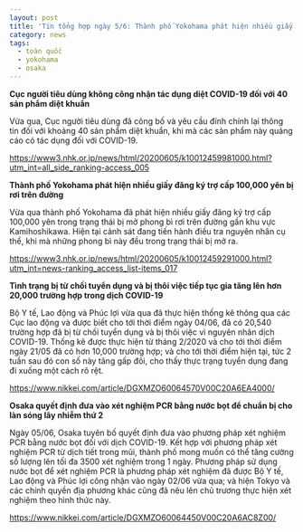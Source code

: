 ```yaml
---
layout: post
title: 'Tin tổng hợp ngày 5/6: Thành phố Yokohama phát hiện nhiều giấy đăng ký trợ cấp 100,000 yên bị rơi trên đường'
category: news
tags: 
  - toàn quốc
  - yokohama
  - osaka
---
```

**Cục người tiêu dùng không công nhận tác dụng diệt COVID-19 đối với 40 sản phẩm diệt khuẩn**

Vừa qua, Cục người tiêu dùng đã công bố và yêu cầu đính chính lại thông tin đối với khoảng 40 sản phẩm diệt khuẩn, khi mà các sản phẩm này quảng cáo có tác dụng đối với COVID-19.

<https://www3.nhk.or.jp/news/html/20200605/k10012459981000.html?utm_int=all_side_ranking-access_005>

**Thành phố Yokohama phát hiện nhiều giấy đăng ký trợ cấp 100,000 yên bị rơi trên đường**

Vừa qua thành phố Yokohama đã phát hiện nhiều giấy đăng ký trợ cấp 100,000 yên trong trạng thái bị mở phong bì rơi trên đường gần khu vực Kamihoshikawa. Hiện tại cảnh sát đang tiến hành điều tra nguyên nhân cụ thể, khi mà những phong bì này đều trong trạng thái bị mở ra.

<https://www3.nhk.or.jp/news/html/20200605/k10012459291000.html?utm_int=news-ranking_access_list-items_017>

**Tình trạng bị từ chối tuyển dụng và bị thôi việc tiếp tục gia tăng lên hơn 20,000 trường hợp trong dịch COVID-19**

Bộ Y tế, Lao động và Phúc lợi vừa qua đã thực hiện thống kê thông qua các Cục lao động và được biết cho tới thời điểm ngày 04/06, đã có 20,540 trường hợp đã bị từ chối tuyển dụng và bị thôi việc vì nguyên nhân dịch COVID-19. Thống kê được thực hiện từ tháng 2/2020 và cho tới thời điểm ngày 21/05 đã có hơn 10,000 trường hợp; và cho tới thời điểm hiện tại, tức 2 tuần sau đó con số này tăng gấp đôi, cho thấy thực trạng tuyển dụng đang đi xuống một cách rõ rệt.

<https://www.nikkei.com/article/DGXMZO60064570V00C20A6EA4000/>

**Osaka quyết định đưa vào xét nghiệm PCR bằng nước bọt để chuẩn bị cho làn sóng lây nhiễm thứ 2**

Ngày 05/06, Osaka tuyên bố quyết định đưa vào phương pháp xét nghiệm PCR bằng nước bọt đối với dịch COVID-19. Kết hợp với phương pháp xét nghiệm PCR từ dịch tiết trong mũi, thành phố mong muốn có thể tăng cường số lượng lên tối đa 3500 xét nghiệm trong 1 ngày. Phương pháp sử dụng nước bọt để xét nghiệm PCR là phương pháp xét nghiệm đã được Bộ Y tế, Lao động và Phúc lợi công nhận vào ngày 02/06 vừa qua; và hiện Tokyo và các chính quyền địa phương khác cũng đã nêu lên chủ trương thực hiện xét nghiệm theo hình thức này.

<https://www.nikkei.com/article/DGXMZO60064450V00C20A6AC8Z00/>


